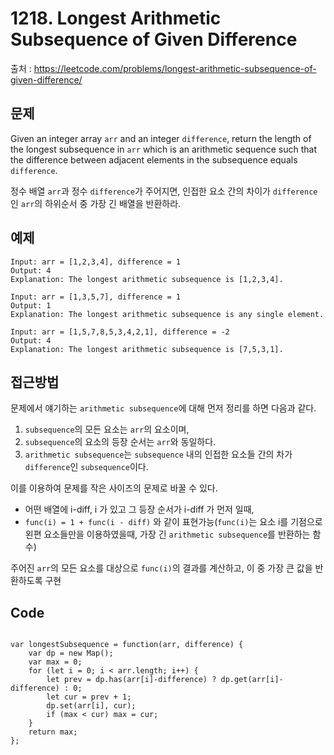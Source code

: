 # 1218. Longest Arithmetic Subsequence of Given Difference

출처 : https://leetcode.com/problems/longest-arithmetic-subsequence-of-given-difference/


## 문제

Given an integer array `arr` and an integer `difference`, return the length of the longest subsequence in `arr` which is an arithmetic sequence such that the difference between adjacent elements in the subsequence equals `difference`.

정수 배열 `arr`과 정수 `difference`가 주어지면, 인접한 요소 간의 차이가 `difference`인 `arr`의 하위순서 중 가장 긴 배열을 반환하라.

## 예제

```
Input: arr = [1,2,3,4], difference = 1
Output: 4
Explanation: The longest arithmetic subsequence is [1,2,3,4].
```
```
Input: arr = [1,3,5,7], difference = 1
Output: 1
Explanation: The longest arithmetic subsequence is any single element.
```
```
Input: arr = [1,5,7,8,5,3,4,2,1], difference = -2
Output: 4
Explanation: The longest arithmetic subsequence is [7,5,3,1].
```

## 접근방법

문제에서 얘기하는 `arithmetic subsequence`에 대해 먼저 정리를 하면 다음과 같다.
1. `subsequence`의 모든 요소는 `arr`의 요소이며,
2. `subsequence`의 요소의 등장 순서는 `arr`와 동일하다.
3. `arithmetic subsequence`는 `subsequence` 내의 인접한 요소들 간의 차가 `difference`인 `subsequence`이다.

이를 이용하여 문제를 작은 사이즈의 문제로 바꿀 수 있다.
- 어떤 배열에 i-diff, i 가 있고 그 등장 순서가 i-diff 가 먼저 일때, 
- `func(i) = 1 + func(i - diff)` 와 같이 표현가능(`func(i)`는 요소 i를 기점으로 왼편 요소들만을 이용하였을때, 가장 긴 `arithmetic subsequence`를 반환하는 함수)

주어진 `arr`의 모든 요소를 대상으로 `func(i)`의 결과를 계산하고, 이 중 가장 큰 값을 반환하도록 구현

## Code

<pre>
<code>
var longestSubsequence = function(arr, difference) {
    var dp = new Map();
    var max = 0;
    for (let i = 0; i < arr.length; i++) {
        let prev = dp.has(arr[i]-difference) ? dp.get(arr[i]-difference) : 0;
        let cur = prev + 1;
        dp.set(arr[i], cur);
        if (max < cur) max = cur;
    }
    return max;
};
</code>
</pre>
